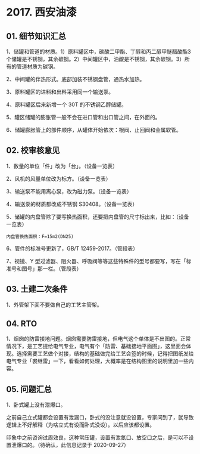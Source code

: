 # 2017. 西安油漆

## 01. 细节知识汇总

1、储罐和管道的材质。1）原料罐区中，碳酸二甲酯、丁醇和丙二醇甲醚醋酸酯3个储罐是不锈钢，其余碳钢。2）中间罐区中，油酸是不锈钢，其余碳钢。3）所有的管道材质为碳钢。

2、中间罐的伴热形式。底部加装不锈钢盘管，通热水加热。

3、原料罐区的进料和出料采用同一个输送泵。

4、原料罐区后来新增一个 30T 的不锈钢乙醇储罐。

5、罐区储罐的膨胀管一般不会在进口管和出口管之间，在外面的。

6、储罐膨胀管上的部件顺序，从罐体开始依次：根阀、止回阀和金属软管。

## 02. 校审核意见

1、数量的单位「件」改为「台」。（设备一览表）

2、风机的风量单位改为标方。（设备一览表）

3、输送泵不能用离心泵，改为磁力泵。（设备一览表）

4、输送泵的材质都改成不锈钢 S30408。（设备一览表）

5、储罐的内盘管除了要写换热面积，还要把内盘管的尺寸标出来，比如：（设备一览表）

	内盘管换热面积：F=15m2(DN25)

6、管件的标准号更新了，GB/T 12459-2017。（管段表）

7、视镜、Y 型过滤器、阻火器、呼吸阀等等这些特殊件的型号都要写，写在「标准号和图号」那一栏。（管段表）

## 03. 土建二次条件

1、外管架下面不要做自己的工艺主管架。

## 04. RTO

1、烟囱的防雷接地问题。烟囱需要防雷接地，但电气这个单体是不出图的。正常情况下，是工艺提给电气专业，电气有个「防雷、基础接地平面图」，这里面会体现。选择需要工艺做个对接，结构的基础做完给工艺会签的时候，记得把图纸发给电气专业「裘继雷」一下，看看如何处理，大概率是在结构图里的说明里加一些内容。

## 05. 问题汇总

1、卧式罐上没有泄爆口。

之前自己立式罐都会设置有泄漏口，卧式的没注意就没设置，专家问到了，就导致逻辑上不好解释（为啥立式有设而卧式没设）。以后应该都设置。

印象中之前咨询过周效良，这种常压罐，设置有泄氮口、放空口之后，是可以不设置泄爆口的。（待确认，此信息记录于 2020-09-27）
